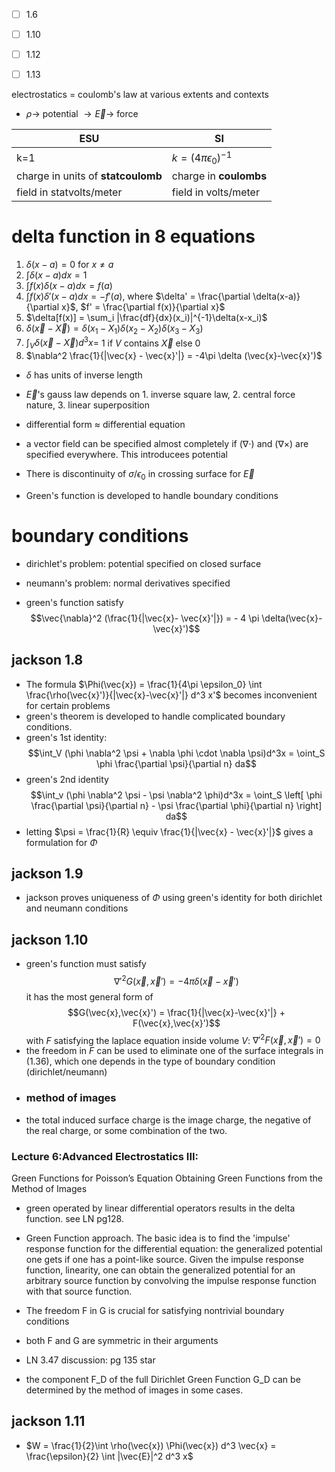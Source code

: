 - [ ] 1.6 
- [ ] 1.10
- [ ] 1.12
- [ ] 1.13
 

electrostatics = coulomb's law at various extents and contexts
- $\rho \rightarrow$  potential $\rightarrow \vec{E} \rightarrow$ force

|ESU|SI|
|--|--|
|k=1|$k=(4\pi\epsilon_0)^{-1}$|
|charge in units of **statcoulomb**|charge in **coulombs**|
|field in statvolts/meter|field in volts/meter|

# delta function in 8 equations
1. $\delta(x-a) = 0$ for $x\neq a$
2. $\int \delta(x-a) dx = 1$
3. $\int f(x)\delta(x-a)dx = f(a)$
4. $\int f(x) \delta'(x-a) dx = - f'(a)$, where $\delta' = \frac{\partial \delta(x-a)}{\partial x}$, $f' = \frac{\partial f(x)}{\partial x}$
5. $\delta[f(x)] = \sum_i |\frac{df}{dx}(x_i)|^{-1}\delta(x-x_i)$
6. $\delta(\vec{x}- \vec{X}) = \delta(x_1-X_1)\delta(x_2-X_2)\delta(x_3-X_3)$
7. $\int_{V}\delta(\vec{x}-\vec{X}) d^3x =$ 1 if $V$ contains $\vec{X}$ else 0
8. $\nabla^2 \frac{1}{|\vec{x} - \vec{x}'|} = -4\pi \delta (\vec{x}-\vec{x}')$
- $\delta$ has units of inverse length 

- $\vec{E}$'s gauss law depends on 1. inverse square law, 2. central force nature, 3. linear superposition

- differential form $\approx$ differential equation
- a vector field can be specified almost completely if $(\nabla \cdot)$ and $(\nabla \times)$ are specified everywhere. This introducees potential
- There is discontinuity of $\sigma/\epsilon_0$ in crossing surface for $\vec{E}$
- Green's function is developed to handle boundary conditions

# boundary conditions
- dirichlet's problem: potential specified on closed surface
- neumann's problem: normal derivatives specified

- green's function satisfy 
$$\vec{\nabla}^2 (\frac{1}{|\vec{x}- \vec{x}'|}) = - 4 \pi \delta(\vec{x}- \vec{x}')$$

## jackson 1.8
- The formula $\Phi(\vec{x}) = \frac{1}{4\pi \epsilon_0} \int \frac{\rho(\vec{x}')}{|\vec{x}-\vec{x}'|} d^3 x'$ becomes inconvenient for certain problems
- green's theorem is developed to handle complicated boundary conditions.
- green's 1st identity: 
$$\int_V (\phi \nabla^2 \psi + \nabla \phi \cdot \nabla \psi)d^3x = \oint_S \phi \frac{\partial \psi}{\partial n} da$$
- green's 2nd identity
$$\int_v (\phi \nabla^2 \psi - \psi \nabla^2 \phi)d^3x = \oint_S \left[ \phi \frac{\partial \psi}{\partial n} - \psi \frac{\partial \phi}{\partial n} \right] da$$
- letting $\psi = \frac{1}{R} \equiv \frac{1}{|\vec{x} - \vec{x}'|}$ gives a formulation for $\Phi$

## jackson 1.9
- jackson proves uniqueness of $\Phi$ using green's identity for both dirichlet and neumann conditions

## jackson 1.10
- green's function must satisfy 
$$\nabla'^2 G(\vec{x},\vec{x}') = - 4\pi \delta(\vec{x}-\vec{x}')$$
it has the most general form of
$$G(\vec{x},\vec{x}') = \frac{1}{|\vec{x}-\vec{x}'|} + F(\vec{x},\vec{x}')$$
with $F$ satisfying the laplace equation inside volume $V$: $\nabla'^2 F(\vec{x},\vec{x}') = 0$
- the freedom in $F$ can be used to eliminate one of the surface integrals in (1.36), which one depends in the type of boundary condition (dirichlet/neumann)
- ### method of images
- the total induced surface charge is the image charge, the negative of the real charge, or some combination of the two.

### Lecture 6:Advanced Electrostatics III:
Green Functions for Poisson’s Equation
Obtaining Green Functions from the Method of Images

- green operated by linear differential operators results in the delta function. see LN pg128.
- Green Function approach. The basic idea is to find the 'impulse' response function for the differential equation: the generalized potential one gets if one has a point-like source. Given the impulse response function, linearity, one can obtain the generalized potential for an arbitrary source function by convolving the impulse response function with that source function.
- The freedom F in G is crucial for satisfying nontrivial boundary conditions
- both F and G are symmetric in their arguments
- LN 3.47 discussion: pg 135 star

- the component F_D of the full Dirichlet Green Function G_D can be determined by the method of images in some cases.

## jackson 1.11
- $W = \frac{1}{2}\int \rho(\vec{x}) \Phi(\vec{x}) d^3 \vec{x} = \frac{\epsilon}{2} \int |\vec{E}|^2 d^3 x$


